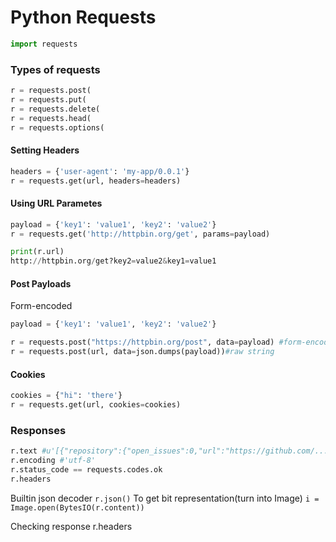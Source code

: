 # Python Requests
```python
import requests
```

### Types of requests
```python
r = requests.post(
r = requests.put(
r = requests.delete(
r = requests.head(
r = requests.options(
```

#### Setting Headers

```python
headers = {'user-agent': 'my-app/0.0.1'}
r = requests.get(url, headers=headers)
```

#### Using URL Parametes

```python
payload = {'key1': 'value1', 'key2': 'value2'}
r = requests.get('http://httpbin.org/get', params=payload)

print(r.url)
http://httpbin.org/get?key2=value2&key1=value1
```

#### Post Payloads

Form-encoded

```python
payload = {'key1': 'value1', 'key2': 'value2'}

r = requests.post("https://httpbin.org/post", data=payload) #form-encoded
r = requests.post(url, data=json.dumps(payload))#raw string
```

#### Cookies

```python
cookies = {"hi": 'there'}
r = requests.get(url, cookies=cookies)
```

### Responses

```python
r.text #u'[{"repository":{"open_issues":0,"url":"https://github.com/...
r.encoding #'utf-8'
r.status_code == requests.codes.ok
r.headers
```

Builtin json decoder `r.json()`
To get bit representation(turn into Image) `i = Image.open(BytesIO(r.content))`

Checking response r.headers
